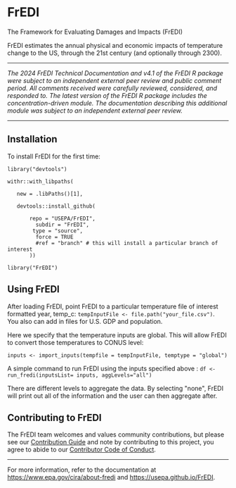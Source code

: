 # FrEDI
The Framework for Evaluating Damages and Impacts (FrEDI)

FrEDI estimates the annual physical and economic impacts of temperature change to the US, through the 21st century (and optionally through 2300).

***
<em>The 2024 FrEDI Technical Documentation and v4.1 of the FrEDI R package were subject to an independent external peer review and public comment period. All comments received were carefully reviewed, considered, and responded to. The latest version of the FrEDI R package includes the concentration-driven module. The documentation describing this additional module was subject to an independent external peer review.</em> 
***

## Installation

To install FrEDI for the first time:

`library("devtools")`

 ```
 withr::with_libpaths(  
 
    new = .libPaths()[1],  
    
    devtools::install_github(  
    
        repo = "USEPA/FrEDI",  
          subdir = "FrEDI",  
         type = "source",  
          force = TRUE  
          #ref = "branch" # this will install a particular branch of interest
        ))
```

`library("FrEDI")`

## Using FrEDI

After loading FrEDI, point FrEDI to a particular temperature file of 
interest formatted year, temp_c:
`tempInputFile <- file.path("your_file.csv")`.  
You also can add in files for U.S. GDP and population.

Here we specify that the temperature inputs are global. This will
allow FrEDI to convert those temperatures to CONUS level:

`inputs <- import_inputs(tempfile = tempInputFile, temptype = "global")`

A simple command to run FrEDI using the inputs specified above : 
`df <- run_fredi(inputsList= inputs, aggLevels="all")`

There are different levels to aggregate the data. By selecting "none",
FrEDI will print out all of the information and the user can then aggregate after.

## Contributing to FrEDI

The FrEDI team welcomes and values community contributions, but please
see our [Contribution Guide](articles/contributing.html) and note
by contributing to this project, you agree to abide to our [Contributor
Code of Conduct](CODE_OF_CONDUCT.html).

----------------------------------------------------------------------------------
For more information, refer to the documentation at https://www.epa.gov/cira/about-fredi and https://usepa.github.io/FrEDI.
